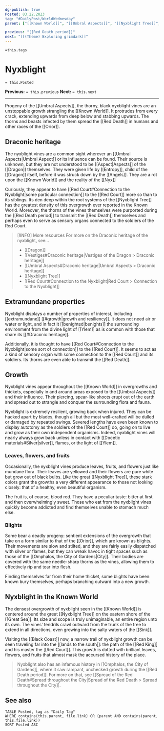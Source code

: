 ```yaml
---
dg-publish: true
Posted: 03.22.2023
tag: "#DailyPost/WorldWednesday"
parent: ["[[Known World]]", "[[Umbral Aspects]]", "[[Nyxblight Tree]]", "[[Red Death period]]", "[[Red Death period City of Gardens]]"]

previous: "[[Red Death period]]"
next: "[[(Theme) Exploring grimdark]]"
---
```

`=this.tags` 
# Nyxblight
`= this.Posted`

**Previous:** `= this.previous`
**Next:** `= this.next`

---

Progeny of the [[Umbral Aspects]], the thorny, black nyxblight vines are an unstoppable growth strangling the [[Known World]]. It protrudes from every crack, extending upwards from deep below and stabbing upwards. The thorns and beasts infected by them spread the [[Red Death]] in humans and other races of the [[Orior]].

## Draconic heritage

The nyxblight vines are a common sight wherever an [[Umbral Aspects|Umbral Aspect]] or its influence can be found. Their source is unknown, but they are not understood to be [[Aspect|Aspects]] of the [[Dragon]] themselves. They were given life by [[Entropy]], child of the [[Dragon]] itself, before it was struck down by the [[Angels]]. They are a rot upon the [[Known World]] and the reality of the [[Nyx]]

Curiously, they appear to have [[Red Court#Connection to the Nyxblight|some particular connection]] to the [[Red Court]] more so than to its siblings. Its den deep within the root systems of the [[Nyxblight Tree]] has the greatest density of this overgrowth ever reported in the Known World. Moreover, the thorns of the vines themselves were purported during the [[Red Death period]] to transmit the [[Red Death]] themselves and perhaps even to serve as sensory organs connected to the soldiers of the Red Court.

> [!INFO] More resources
> For more on the Draconic heritage of the nyxblight, see...
> - [[Dragon]]
> - [[Vestiges#Draconic heritage|Vestiges of the Dragon > Draconic heritage]]
> - [[Umbral Aspects#Draconic heritage|Umbral Aspects > Draconic heritage]]
> - [[Nyxblight Tree]]
> - [[Red Court#Connection to the Nyxblight|Red Court > Connection to the Nyxblight]]

## Extramundane properties

Nyxblight displays a number of properties of interest, including [[extramundane]] [[#growth|growth and resiliency]]. It does not need air or water or light, and in fact it [[benighted|benights]] the surrounding environment from the divine light of [[Ylem]] as is common with those that share its [[#Draconic heritage]].

Additionally, it is thought to have [[Red Court#Connection to the Nyxblight|some sort of connection]] to the [[Red Court]]. It seems to act as a kind of sensory organ with some connection to the [[Red Court]] and its soldiers. Its thorns are even able to transmit the [[Red Death]].

## Growth

Nyxblight vines appear throughout the [[Known World]] in overgrowths and thickets, especially in and around areas exposed to the [[Umbral Aspects]] and their influence. Their piercing, spear-like shoots erupt out of the earth and spread out to strangle and conquer the surrounding flora and fauna.

Nyxblight is extremely resilient, growing back when injured. They can be hacked apart by blades, though all but the most well-crafted will be dulled or damaged by repeated swings. Severed lengths have even been known to display autotomy as the soldiers of the [[Red Court]] do, going on to live and grow as their own independent organisms. Indeed, nyxblight vines will nearly always grow back unless in contact with [[Docetic materials#Silver|silver]], flames, or the light of [[Ylem]].

### Leaves, flowers, and fruits

Occasionally, the nyxblight vines produce leaves, fruits, and flowers just like mundane flora. Their leaves are yellowed and their flowers are pure white but grow out of black bulbs. Like the great [[Nyxblight Tree]], these stark colors grant the growths a very different appearance to those not looking closely: that of a healthy, even beautiful organism.

The fruit is, of course, blood red. They have a peculiar taste: bitter at first and then overwhelmingly sweet. Those who eat from the nyxblight vines quickly become addicted and find themselves unable to stomach much else.

### Blights

Some bear a deadly progeny: sentient extensions of the overgrowth that take on a form similar to that of the [[Orior]], which are known as blights. Their movements are slow and stilted, and they are fairly easily dispatched with silver or flames, but they can wreak havoc in tight spaces such as those of the [[Omphalos, the City of Gardens|City]]. Their bodies are covered with the same needle-sharp thorns as the vines, allowing them to effectively rip and tear into flesh.

Finding themselves far from their home thicket, some blights have been known bury themselves, perhaps branching outward into a new growth.

## Nyxblight in the Known World

The densest overgrowth of nyxblight seen in the [[Known World]] is centered around the great [[Nyxblight Tree]] on the eastern shore of the [[Great Sea]]. Its size and scope is truly unimaginable, an entire region unto its own. The vines' tendrils crawl outward from the trunk of the tree to extend in all directions, even growing into the salty waters of the [[Sink]].

Visiting the [[Black Coast]] now, a narrow trail of nyxblight growth can be seen traveling far into the [[lands to the south]]: the path of the [[Red King]] and his master the [[Red Court]]. This growth is dotted with brilliant leaves, flowers, and fruits that almost mask the accursed history of the place.

> Nyxblight also has an infamous history in [[Omphalos, the City of Gardens]], where it saw rampant, unchecked growth during the [[Red Death period]]. For more on that, see [[Spread of the Red Death#Spread throughout the City|Spread of the Red Death > Spread throughout the City]].

## See also

```dataview
TABLE Posted, tag as "Daily Tag"
WHERE contains(this.parent, file.link) OR (parent AND contains(parent, this.file.link))
SORT Posted ASC
```